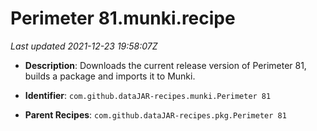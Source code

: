 # Perimeter 81.munki.recipe

_Last updated 2021-12-23 19:58:07Z_

- **Description**: Downloads the current release version of Perimeter 81, builds a package and imports it to Munki.

- **Identifier**: `com.github.dataJAR-recipes.munki.Perimeter 81`

- **Parent Recipes**: `com.github.dataJAR-recipes.pkg.Perimeter 81`